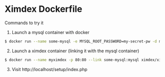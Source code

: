 # Ximdex Dockerfile

Commands to try it

1)  Launch a mysql container with docker

```sh
$ docker run --name some-mysql -e MYSQL_ROOT_PASSWORD=my-secret-pw -d mysql:5.6
```

2)  Launch a ximdex container (linking it with the mysql container)

```sh
$ docker run --name myximdex -p 80:80 --link some-mysql:mysql ximdex/ximdex
```

3)  Visit http://localhost/setup/index.php
